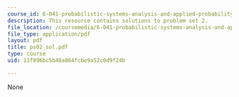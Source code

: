 ```yaml
---
course_id: 6-041-probabilistic-systems-analysis-and-applied-probability-spring-2006
description: This resource contains solutions to problem set 2.
file_location: /coursemedia/6-041-probabilistic-systems-analysis-and-applied-probability-spring-2006/11f896bc5b48a864fcbe9a52c0d9f24b_ps02_sol.pdf
file_type: application/pdf
layout: pdf
title: ps02_sol.pdf
type: course
uid: 11f896bc5b48a864fcbe9a52c0d9f24b

---
```

None